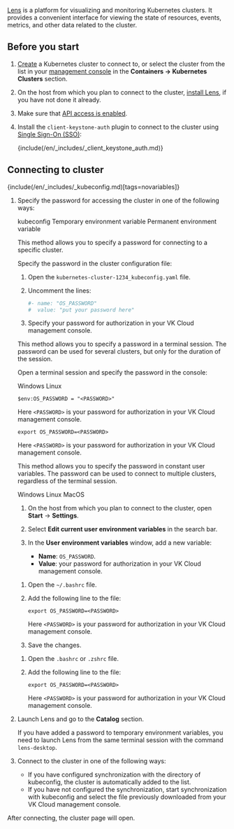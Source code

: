 [Lens](https://k8slens.dev/) is a platform for visualizing and monitoring Kubernetes clusters. It provides a convenient interface for viewing the state of resources, events, metrics, and other data related to the cluster.

## Before you start

1. [Create](../../instructions/create-cluster) a Kubernetes cluster to connect to, or select the cluster from the list in your [management console](https://msk.cloud.vk.com/app/) in the **Containers → Kubernetes Clusters** section.
1. On the host from which you plan to connect to the cluster, [install Lens](https://docs.k8slens.dev/getting-started/install-lens/), if you have not done it already.
1. Make sure that [API access is enabled](/en/tools-for-using-services/api/rest-api/enable-api#activate_api_access).
1. Install the `client-keystone-auth` plugin to connect to the cluster using [Single Sign-On (SSO)](../../concepts/access-management):

   {include(/en/_includes/_client_keystone_auth.md)}

## Connecting to cluster

{include(/en/_includes/_kubeconfig.md)[tags=novariables]}

1. Specify the password for accessing the cluster in one of the following ways:

   <tabs>
   <tablist>
   <tab>kubeconfig</tab>
   <tab>Temporary environment variable</tab>
   <tab>Permanent environment variable</tab>
   </tablist>
   <tabpanel>

   This method allows you to specify a password for connecting to a specific cluster.

   Specify the password in the cluster configuration file:

    1. Open the `kubernetes-cluster-1234_kubeconfig.yaml` file.
    1. Uncomment the lines:

       ```yaml
       #- name: "OS_PASSWORD"
       #  value: "put your password here"
       ```
    1. Specify your password for authorization in your VK Cloud management console.

   </tabpanel>
   <tabpanel>

   This method allows you to specify a password in a terminal session. The password can be used for several clusters, but only for the duration of the session.

   Open a terminal session and specify the password in the console:

      <tabs>
      <tablist>
      <tab>Windows</tab>
      <tab>Linux</tab>
      </tablist>
      <tabpanel>

      ```console
      $env:OS_PASSWORD = "<PASSWORD>"
      ```

      Here `<PASSWORD>` is your password for authorization in your VK Cloud management console.

      </tabpanel>
      <tabpanel>

      ```console
      export OS_PASSWORD=<PASSWORD>
      ```

      Here `<PASSWORD>` is your password for authorization in your VK Cloud management console.

      </tabpanel>
      </tabs>

   </tabpanel>
   <tabpanel>

   This method allows you to specify the password in constant user variables. The password can be used to connect to multiple clusters, regardless of the terminal session.

      <tabs>
      <tablist>
      <tab>Windows</tab>
      <tab>Linux</tab>
      <tab>MacOS</tab>
      </tablist>
      <tabpanel>

      1. On the host from which you plan to connect to the cluster, open **Start** → **Settings**.
      1. Select **Edit current user environment variables** in the search bar.
      1. In the **User environment variables** window, add a new variable:

         - **Name**: `OS_PASSWORD`.
         - **Value**: your password for authorization in your VK Cloud management console.
         
      </tabpanel>
      <tabpanel>

      1. Open the `~/.bashrc` file.
      1. Add the following line to the file:

         ```console
         export OS_PASSWORD=<PASSWORD> 
         ```

         Here `<PASSWORD>` is your password for authorization in your VK Cloud management console. 

      1. Save the changes.

      </tabpanel>
      <tabpanel>

      1. Open the `.bashrc` or `.zshrc` file.
      1. Add the following line to the file:

         ```console
         export OS_PASSWORD=<PASSWORD> 
         ```

         Here `<PASSWORD>` is your password for authorization in your VK Cloud management console.
      
      </tabpanel>
      </tabs>
   </tabpanel>
   </tabs>

1. Launch Lens and go to the **Catalog** section.

    <warn>

    If you have added a password to temporary environment variables, you need to launch Lens from the same terminal session with the command `lens-desktop`.

    </warn>

1. Connect to the cluster in one of the following ways:

   - If you have configured synchronization with the directory of kubeconfig, the cluster is automatically added to the list.
   - If you have not configured the synchronization, start synchronization with kubeconfig and select the file previously downloaded from your VK Cloud management console.

After connecting, the cluster page will open.
